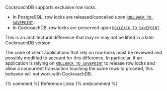 CockroachDB supports exclusive row locks.

- In PostgreSQL, row locks are released/cancelled upon [`ROLLBACK TO SAVEPOINT`][rts].
- In CockroachDB, row locks are preserved upon [`ROLLBACK TO SAVEPOINT`][rts].

This is an architectural difference that may or may not be lifted in a later CockroachDB version.

The code of client applications that rely on row locks must be reviewed and possibly modified to account for this difference. In particular, if an application is relying on [`ROLLBACK TO SAVEPOINT`][rts] to release row locks and allow a concurrent transaction touching the same rows to proceed, this behavior will not work with CockroachDB.

{% comment %} Reference Links {% endcomment %}

[rts]: rollback-transaction.html
